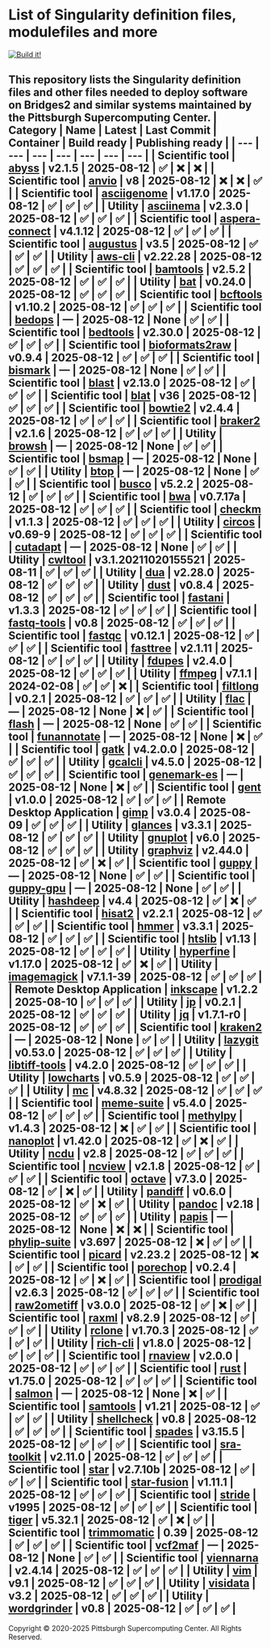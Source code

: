 # List of Singularity definition files, modulefiles and more
[![Build it!](https://github.com/pscedu/singularity/actions/workflows/build.yml/badge.svg)](https://github.com/pscedu/singularity/actions/workflows/build.yml)

This repository lists the Singularity definition files and other files needed to deploy software on Bridges2 and similar systems maintained by the Pittsburgh Supercomputing Center.
| Category | Name | Latest | Last Commit | Container | Build ready | Publishing ready |
| --- | --- | --- | --- | --- | --- | --- |
| Scientific tool | [abyss](https://github.com/pscedu/singularity-abyss) | v2.1.5 | 2025-08-12 | ✅ | ❌ | ❌ |
| Scientific tool | [anvio](https://github.com/pscedu/singularity-anvio) | v8 | 2025-08-12 | ❌ | ❌ | ✅ |
| Scientific tool | [asciigenome](https://github.com/pscedu/singularity-asciigenome) | v1.17.0 | 2025-08-12 | ✅ | ✅ | ✅ |
| Utility | [asciinema](https://github.com/pscedu/singularity-asciinema) | v2.3.0 | 2025-08-12 | ✅ | ✅ | ✅ |
| Scientific tool | [aspera-connect](https://github.com/pscedu/singularity-aspera-connect) | v4.1.12 | 2025-08-12 | ✅ | ✅ | ✅ |
| Scientific tool | [augustus](https://github.com/pscedu/singularity-augustus) | v3.5 | 2025-08-12 | ✅ | ✅ | ✅ |
| Utility | [aws-cli](https://github.com/pscedu/singularity-aws-cli) | v2.22.28 | 2025-08-12 | ✅ | ✅ | ✅ |
| Scientific tool | [bamtools](https://github.com/pscedu/singularity-bamtools) | v2.5.2 | 2025-08-12 | ✅ | ✅ | ✅ |
| Utility | [bat](https://github.com/pscedu/singularity-bat) | v0.24.0 | 2025-08-12 | ✅ | ✅ | ✅ |
| Scientific tool | [bcftools](https://github.com/pscedu/singularity-bcftools) | v1.10.2 | 2025-08-12 | ✅ | ✅ | ✅ |
| Scientific tool | [bedops](https://github.com/pscedu/singularity-bedops) | — | 2025-08-12 | None | ✅ | ✅ |
| Scientific tool | [bedtools](https://github.com/pscedu/singularity-bedtools) | v2.30.0 | 2025-08-12 | ✅ | ✅ | ✅ |
| Scientific tool | [bioformats2raw](https://github.com/pscedu/singularity-bioformats2raw) | v0.9.4 | 2025-08-12 | ✅ | ✅ | ✅ |
| Scientific tool | [bismark](https://github.com/pscedu/singularity-bismark) | — | 2025-08-12 | None | ✅ | ✅ |
| Scientific tool | [blast](https://github.com/pscedu/singularity-blast) | v2.13.0 | 2025-08-12 | ✅ | ✅ | ✅ |
| Scientific tool | [blat](https://github.com/pscedu/singularity-blat) | v36 | 2025-08-12 | ✅ | ✅ | ✅ |
| Scientific tool | [bowtie2](https://github.com/pscedu/singularity-bowtie2) | v2.4.4 | 2025-08-12 | ✅ | ✅ | ✅ |
| Scientific tool | [braker2](https://github.com/pscedu/singularity-braker2) | v2.1.6 | 2025-08-12 | ✅ | ✅ | ✅ |
| Utility | [browsh](https://github.com/pscedu/singularity-browsh) | — | 2025-08-12 | None | ✅ | ✅ |
| Scientific tool | [bsmap](https://github.com/pscedu/singularity-bsmap) | — | 2025-08-12 | None | ✅ | ✅ |
| Utility | [btop](https://github.com/pscedu/singularity-btop) | — | 2025-08-12 | None | ✅ | ✅ |
| Scientific tool | [busco](https://github.com/pscedu/singularity-busco) | v5.2.2 | 2025-08-12 | ✅ | ✅ | ✅ |
| Scientific tool | [bwa](https://github.com/pscedu/singularity-bwa) | v0.7.17a | 2025-08-12 | ✅ | ✅ | ✅ |
| Scientific tool | [checkm](https://github.com/pscedu/singularity-checkm) | v1.1.3 | 2025-08-12 | ✅ | ✅ | ✅ |
| Utility | [circos](https://github.com/pscedu/singularity-circos) | v0.69-9 | 2025-08-12 | ✅ | ✅ | ✅ |
| Scientific tool | [cutadapt](https://github.com/pscedu/singularity-cutadapt) | — | 2025-08-12 | None | ✅ | ✅ |
| Utility | [cwltool](https://github.com/pscedu/singularity-cwltool) | v3.1.20211020155521 | 2025-08-11 | ✅ | ✅ | ✅ |
| Utility | [dua](https://github.com/pscedu/singularity-dua) | v2.28.0 | 2025-08-12 | ✅ | ✅ | ✅ |
| Utility | [dust](https://github.com/pscedu/singularity-dust) | v0.8.4 | 2025-08-12 | ✅ | ✅ | ✅ |
| Scientific tool | [fastani](https://github.com/pscedu/singularity-fastani) | v1.3.3 | 2025-08-12 | ✅ | ✅ | ✅ |
| Scientific tool | [fastq-tools](https://github.com/pscedu/singularity-fastq-tools) | v0.8 | 2025-08-12 | ✅ | ✅ | ✅ |
| Scientific tool | [fastqc](https://github.com/pscedu/singularity-fastqc) | v0.12.1 | 2025-08-12 | ✅ | ✅ | ✅ |
| Scientific tool | [fasttree](https://github.com/pscedu/singularity-fasttree) | v2.1.11 | 2025-08-12 | ✅ | ✅ | ✅ |
| Utility | [fdupes](https://github.com/pscedu/singularity-fdupes) | v2.4.0 | 2025-08-12 | ✅ | ✅ | ✅ |
| Utility | [ffmpeg](https://github.com/pscedu/singularity-ffmpeg) | v7.1.1 | 2024-02-08 | ✅ | ✅ | ❌ |
| Scientific tool | [filtlong](https://github.com/pscedu/singularity-filtlong) | v0.2.1 | 2025-08-12 | ✅ | ✅ | ✅ |
| Utility | [flac](https://github.com/pscedu/singularity-flac) | — | 2025-08-12 | None | ❌ | ✅ |
| Scientific tool | [flash](https://github.com/pscedu/singularity-flash) | — | 2025-08-12 | None | ✅ | ✅ |
| Scientific tool | [funannotate](https://github.com/pscedu/singularity-funannotate) | — | 2025-08-12 | None | ❌ | ✅ |
| Scientific tool | [gatk](https://github.com/pscedu/singularity-gatk) | v4.2.0.0 | 2025-08-12 | ✅ | ✅ | ✅ |
| Utility | [gcalcli](https://github.com/pscedu/singularity-gcalcli) | v4.5.0 | 2025-08-12 | ✅ | ✅ | ✅ |
| Scientific tool | [genemark-es](https://github.com/pscedu/singularity-genemark-es) | — | 2025-08-12 | None | ❌ | ✅ |
| Scientific tool | [gent](https://github.com/pscedu/singularity-gent) | v1.0.0 | 2025-08-12 | ✅ | ✅ | ✅ |
| Remote Desktop Application | [gimp](https://github.com/pscedu/singularity-gimp) | v3.0.4 | 2025-08-09 | ✅ | ✅ | ✅ |
| Utility | [glances](https://github.com/pscedu/singularity-glances) | v3.3.1 | 2025-08-12 | ✅ | ✅ | ✅ |
| Utility | [gnuplot](https://github.com/pscedu/singularity-gnuplot) | v6.0 | 2025-08-12 | ✅ | ✅ | ✅ |
| Utility | [graphviz](https://github.com/pscedu/singularity-graphviz) | v2.44.0 | 2025-08-12 | ✅ | ❌ | ✅ |
| Scientific tool | [guppy](https://github.com/pscedu/singularity-guppy) | — | 2025-08-12 | None | ✅ | ✅ |
| Scientific tool | [guppy-gpu](https://github.com/pscedu/singularity-guppy-gpu) | — | 2025-08-12 | None | ✅ | ✅ |
| Utility | [hashdeep](https://github.com/pscedu/singularity-hashdeep) | v4.4 | 2025-08-12 | ✅ | ❌ | ✅ |
| Scientific tool | [hisat2](https://github.com/pscedu/singularity-hisat2) | v2.2.1 | 2025-08-12 | ✅ | ✅ | ✅ |
| Scientific tool | [hmmer](https://github.com/pscedu/singularity-hmmer) | v3.3.1 | 2025-08-12 | ✅ | ✅ | ✅ |
| Scientific tool | [htslib](https://github.com/pscedu/singularity-htslib) | v1.13 | 2025-08-12 | ✅ | ✅ | ✅ |
| Utility | [hyperfine](https://github.com/pscedu/singularity-hyperfine) | v1.17.0 | 2025-08-12 | ✅ | ❌ | ✅ |
| Utility | [imagemagick](https://github.com/pscedu/singularity-imagemagick) | v7.1.1-39 | 2025-08-12 | ✅ | ✅ | ✅ |
| Remote Desktop Application | [inkscape](https://github.com/pscedu/singularity-inkscape) | v1.2.2 | 2025-08-10 | ✅ | ✅ | ✅ |
| Utility | [jp](https://github.com/pscedu/singularity-jp) | v0.2.1 | 2025-08-12 | ✅ | ✅ | ✅ |
| Utility | [jq](https://github.com/pscedu/singularity-jq) | v1.7.1-r0 | 2025-08-12 | ✅ | ✅ | ✅ |
| Scientific tool | [kraken2](https://github.com/pscedu/singularity-kraken2) | — | 2025-08-12 | None | ✅ | ✅ |
| Utility | [lazygit](https://github.com/pscedu/singularity-lazygit) | v0.53.0 | 2025-08-12 | ✅ | ✅ | ✅ |
| Utility | [libtiff-tools](https://github.com/pscedu/singularity-libtiff-tools) | v4.2.0 | 2025-08-12 | ✅ | ✅ | ✅ |
| Utility | [lowcharts](https://github.com/pscedu/singularity-lowcharts) | v0.5.9 | 2025-08-12 | ✅ | ✅ | ✅ |
| Utility | [mc](https://github.com/pscedu/singularity-mc) | v4.8.32 | 2025-08-12 | ✅ | ✅ | ✅ |
| Scientific tool | [meme-suite](https://github.com/pscedu/singularity-meme-suite) | v5.4.0 | 2025-08-12 | ✅ | ✅ | ✅ |
| Scientific tool | [methylpy](https://github.com/pscedu/singularity-methylpy) | v1.4.3 | 2025-08-12 | ❌ | ✅ | ✅ |
| Scientific tool | [nanoplot](https://github.com/pscedu/singularity-nanoplot) | v1.42.0 | 2025-08-12 | ✅ | ❌ | ✅ |
| Utility | [ncdu](https://github.com/pscedu/singularity-ncdu) | v2.8 | 2025-08-12 | ✅ | ✅ | ✅ |
| Scientific tool | [ncview](https://github.com/pscedu/singularity-ncview) | v2.1.8 | 2025-08-12 | ✅ | ✅ | ✅ |
| Scientific tool | [octave](https://github.com/pscedu/singularity-octave) | v7.3.0 | 2025-08-12 | ✅ | ❌ | ✅ |
| Utility | [pandiff](https://github.com/pscedu/singularity-pandiff) | v0.6.0 | 2025-08-12 | ✅ | ❌ | ✅ |
| Utility | [pandoc](https://github.com/pscedu/singularity-pandoc) | v2.18 | 2025-08-12 | ✅ | ✅ | ✅ |
| Utility | [papis](https://github.com/pscedu/singularity-papis) | — | 2025-08-12 | None | ❌ | ❌ |
| Scientific tool | [phylip-suite](https://github.com/pscedu/singularity-phylip-suite) | v3.697 | 2025-08-12 | ❌ | ✅ | ✅ |
| Scientific tool | [picard](https://github.com/pscedu/singularity-picard) | v2.23.2 | 2025-08-12 | ❌ | ✅ | ✅ |
| Scientific tool | [porechop](https://github.com/pscedu/singularity-porechop) | v0.2.4 | 2025-08-12 | ✅ | ❌ | ✅ |
| Scientific tool | [prodigal](https://github.com/pscedu/singularity-prodigal) | v2.6.3 | 2025-08-12 | ✅ | ✅ | ✅ |
| Scientific tool | [raw2ometiff](https://github.com/pscedu/singularity-raw2ometiff) | v3.0.0 | 2025-08-12 | ✅ | ❌ | ✅ |
| Scientific tool | [raxml](https://github.com/pscedu/singularity-raxml) | v8.2.9 | 2025-08-12 | ✅ | ✅ | ✅ |
| Utility | [rclone](https://github.com/pscedu/singularity-rclone) | v1.70.3 | 2025-08-12 | ✅ | ✅ | ✅ |
| Utility | [rich-cli](https://github.com/pscedu/singularity-rich-cli) | v1.8.0 | 2025-08-12 | ✅ | ✅ | ✅ |
| Scientific tool | [rnaview](https://github.com/pscedu/singularity-rnaview) | v2.0.0 | 2025-08-12 | ✅ | ✅ | ✅ |
| Scientific tool | [rust](https://github.com/pscedu/singularity-rust) | v1.75.0 | 2025-08-12 | ✅ | ✅ | ✅ |
| Scientific tool | [salmon](https://github.com/pscedu/singularity-salmon) | — | 2025-08-12 | None | ❌ | ✅ |
| Scientific tool | [samtools](https://github.com/pscedu/singularity-samtools) | v1.21 | 2025-08-12 | ✅ | ✅ | ✅ |
| Utility | [shellcheck](https://github.com/pscedu/singularity-shellcheck) | v0.8 | 2025-08-12 | ✅ | ✅ | ✅ |
| Scientific tool | [spades](https://github.com/pscedu/singularity-spades) | v3.15.5 | 2025-08-12 | ✅ | ✅ | ✅ |
| Scientific tool | [sra-toolkit](https://github.com/pscedu/singularity-sra-toolkit) | v2.11.0 | 2025-08-12 | ✅ | ✅ | ✅ |
| Scientific tool | [star](https://github.com/pscedu/singularity-star) | v2.7.10b | 2025-08-12 | ✅ | ✅ | ✅ |
| Scientific tool | [star-fusion](https://github.com/pscedu/singularity-star-fusion) | v1.11.1 | 2025-08-12 | ✅ | ✅ | ✅ |
| Scientific tool | [stride](https://github.com/pscedu/singularity-stride) | v1995 | 2025-08-12 | ✅ | ✅ | ✅ |
| Scientific tool | [tiger](https://github.com/pscedu/singularity-tiger) | v5.32.1 | 2025-08-12 | ✅ | ❌ | ✅ |
| Scientific tool | [trimmomatic](https://github.com/pscedu/singularity-trimmomatic) | 0.39 | 2025-08-12 | ✅ | ✅ | ✅ |
| Scientific tool | [vcf2maf](https://github.com/pscedu/singularity-vcf2maf) | — | 2025-08-12 | None | ✅ | ✅ |
| Scientific tool | [viennarna](https://github.com/pscedu/singularity-viennarna) | v2.4.14 | 2025-08-12 | ✅ | ✅ | ✅ |
| Utility | [vim](https://github.com/pscedu/singularity-vim) | v9.1 | 2025-08-12 | ✅ | ✅ | ✅ |
| Utility | [visidata](https://github.com/pscedu/singularity-visidata) | v3.2 | 2025-08-12 | ✅ | ✅ | ✅ |
| Utility | [wordgrinder](https://github.com/pscedu/singularity-wordgrinder) | v0.8 | 2025-08-12 | ✅ | ✅ | ✅ |
---
Copyright © 2020-2025 Pittsburgh Supercomputing Center. All Rights Reserved.
